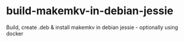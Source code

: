 # build-makemkv-in-debian-jessie
Build, create .deb &amp; install makemkv in debian jessie - optionally using docker
